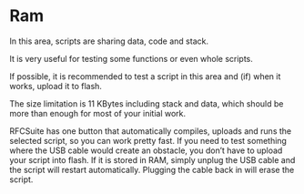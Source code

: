 # Ram

In this area, scripts are sharing data, code and stack.

It is very useful for testing some functions or even whole scripts.

If possible, it is recommended to test a script in this area and (if) when it works, upload it to flash.

The size limitation is 11 KBytes including stack and data, which should be more than enough for most of your initial work.

RFCSuite has one button that automatically compiles, uploads and runs the selected script, so you can work pretty fast. If you need to test something where the USB cable would create an obstacle, you don’t have to upload your script into flash. If it is stored in RAM, simply unplug the USB cable and the script will restart automatically. Plugging the cable back in will erase the script.

